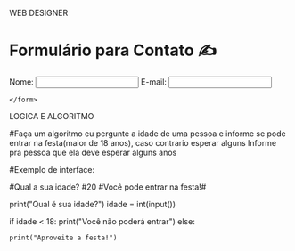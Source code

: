  WEB DESIGNER

<!DOCTYPE html>
<html lang="pt-br">
<head>
    <meta charset="UTF-8">
    <meta name="viewport" content="width=device-width, initial-scale=1.0">
    <title>FALE CONOSCO</title>
</head>
<body>
    <h1>Formulário para Contato ✍️</h1>
    <form action="">
        <label for="nome">Nome:</label>
        <input type="text" id="nome" name="nome">
        <label for="email">E-mail:</label>
        <input type="email"></label>
      
    </form>
</body>
</html>





LOGICA E ALGORITMO

#Faça um algoritmo eu pergunte a idade de uma pessoa e informe se pode entrar na festa(maior de 18 anos), caso contrario esperar alguns Informe pra pessoa que ela deve esperar alguns anos

#Exemplo de interface:

#Qual a sua idade? 
#20
#Você pode entrar na festa!#


print("Qual é sua idade?")
idade = int(input())

if idade < 18:
    print("Você não poderá entrar")
else:

    print("Aproveite a festa!")
